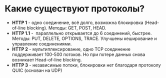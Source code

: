 # Какие существуют протоколы?
- **HTTP 1** - одно соединение, всё долго, возможна блокировка (Head-of-line blocking). Методы: GET, POST, HEAD.
- **HTTP 1.1** -  параллельно открывается до 6 соединений, быстрее. Методы: PUT, DELETE, OPTIONS, TRACE. Улучшены кеширование и управление соединениями.
- **HTTP 2** - мультиплексирование, одно TCP соединение поддерживает 100-500 потоков. Но при потере данных снова возникает Head-of-line blocking.
- **HTTP 3** - независимые потоки, блокировки нет благодаря протоколу QUIC (основан на UDP)